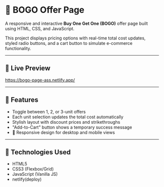 # 🎉 BOGO Offer Page

A responsive and interactive **Buy One Get One (BOGO)** offer page built using HTML, CSS, and JavaScript.

This project displays pricing options with real-time total cost updates, styled radio buttons, and a cart button to simulate e-commerce functionality.

---

## 🔗 Live Preview
   https://bogo-page-ass.netlify.app/

---

## 🚀 Features

*  Toggle between 1, 2, or 3-unit offers
*  Each unit selection updates the total cost automatically
*  Stylish layout with discount prices and strikethroughs
*  "Add-to-Cart" button shows a temporary success message
* 📱 Responsive design for desktop and mobile views

---

## 🧰 Technologies Used

* HTML5
* CSS3 (Flexbox/Grid)
* JavaScript (Vanilla JS)
* netlify(deploy)
